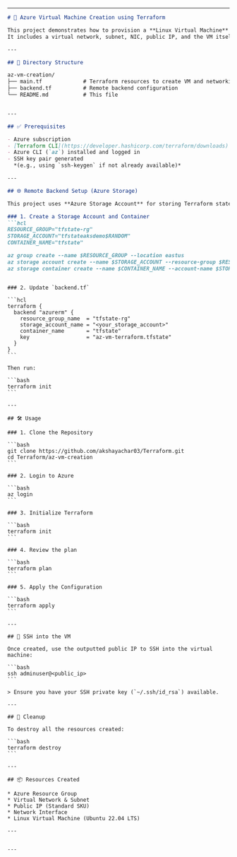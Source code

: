 
---

```md
# 🚀 Azure Virtual Machine Creation using Terraform

This project demonstrates how to provision a **Linux Virtual Machine** on Microsoft Azure using **Terraform**.  
It includes a virtual network, subnet, NIC, public IP, and the VM itself. It also uses **Azure Storage Account** as a remote backend to store the Terraform state.

---

## 📁 Directory Structure

az-vm-creation/
├── main.tf             # Terraform resources to create VM and networking
├── backend.tf          # Remote backend configuration
└── README.md           # This file


---

## ✅ Prerequisites

- Azure subscription
- [Terraform CLI](https://developer.hashicorp.com/terraform/downloads) installed
- Azure CLI (`az`) installed and logged in
- SSH key pair generated  
  *(e.g., using `ssh-keygen` if not already available)*

---

## 🌐 Remote Backend Setup (Azure Storage)

This project uses **Azure Storage Account** for storing Terraform state remotely.

### 1. Create a Storage Account and Container
```hcl
RESOURCE_GROUP="tfstate-rg"
STORAGE_ACCOUNT="tfstateaksdemo$RANDOM"
CONTAINER_NAME="tfstate"

az group create --name $RESOURCE_GROUP --location eastus
az storage account create --name $STORAGE_ACCOUNT --resource-group $RESOURCE_GROUP --location eastus --sku Standard_LRS
az storage container create --name $CONTAINER_NAME --account-name $STORAGE_ACCOUNT
```
````

### 2. Update `backend.tf`

```hcl
terraform {
  backend "azurerm" {
    resource_group_name  = "tfstate-rg"
    storage_account_name = "<your_storage_account>"
    container_name       = "tfstate"
    key                  = "az-vm-terraform.tfstate"
  }
}
```

Then run:

```bash
terraform init
```

---

## 🛠️ Usage

### 1. Clone the Repository

```bash
git clone https://github.com/akshayachar03/Terraform.git
cd Terraform/az-vm-creation
```

### 2. Login to Azure

```bash
az login
```

### 3. Initialize Terraform

```bash
terraform init
```

### 4. Review the plan

```bash
terraform plan
```

### 5. Apply the Configuration

```bash
terraform apply
```

---

## 🔐 SSH into the VM

Once created, use the outputted public IP to SSH into the virtual machine:

```bash
ssh adminuser@<public_ip>
```

> Ensure you have your SSH private key (`~/.ssh/id_rsa`) available.

---

## 🧹 Cleanup

To destroy all the resources created:

```bash
terraform destroy
```

---

## 📦 Resources Created

* Azure Resource Group
* Virtual Network & Subnet
* Public IP (Standard SKU)
* Network Interface
* Linux Virtual Machine (Ubuntu 22.04 LTS)

---


---


